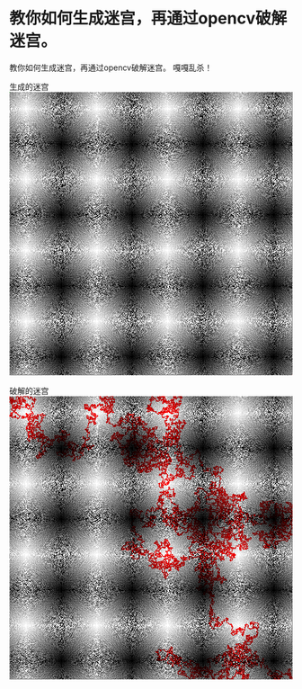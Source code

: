 # 教你如何生成迷宫，再通过opencv破解迷宫。

教你如何生成迷宫，再通过opencv破解迷宫。
嘎嘎乱杀！

生成的迷宫
![生成的迷宫](/1.png)

破解的迷宫
![破解成的迷宫](/2.png)
